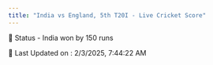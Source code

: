 ```yaml
---
title: "India vs England, 5th T20I - Live Cricket Score"
---
```


📑 Status - India won by 150 runs

📝 Last Updated on : 2/3/2025, 7:44:22 AM  

